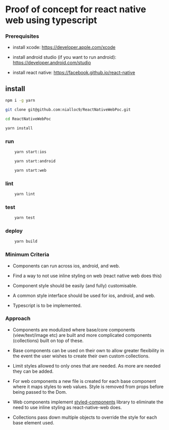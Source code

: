 # Proof of concept for react native web using typescript

### Prerequisites

- install xcode: <a href="https://developer.apple.com/xcode">https://developer.apple.com/xcode</a>

- install android studio (if you want to run android): <a href="https://developer.android.com/studio">https://developer.android.com/studio</a>

- install react native: <a href="https://facebook.github.io/react-native">https://facebook.github.io/react-native</a> 

## install

```sh
npm i -g yarn

git clone git@github.com:nialloc9/ReactNativeWebPoc.git

cd ReactNativeWebPoc

yarn install
```

### run

```sh
    yarn start:ios
```

```sh
    yarn start:android
```

```sh
    yarn start:web
```

### lint

```sh
    yarn lint
```

### test

```sh
    yarn test
```

### deploy

```sh
    yarn build
```

### Minimum Criteria

- Components can run across ios, android, and web.

- Find a way to not use inline styling on web (react native web does this)

- Component style should be easily (and fully) customisable.

- A common style interface should be used for ios, android, and web.

- Typescript is to be implemented.

### Approach

- Components are modulized where base/core components (view/text/image etc) are built and more complicated components (collections) built on top of these.

- Base components can be used on their own to allow greater flexibility in the event the user wishes to create their own custom collections.

- Limit styles allowed to only ones that are needed. As more are needed they can be added.

- For web components a new file is created for each base component where it maps styles to web values. Style is removed from props before being passed to the Dom.

- Web components implement <a href="https://www.styled-components.com/docs/api">styled-components</a> library to eliminate the need to use inline styling as react-native-web does.

- Collections pass down multiple objects to override the style for each base element used.
